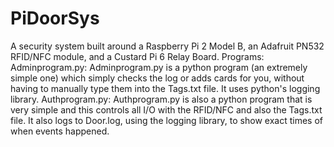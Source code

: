 # PiDoorSys
A security system built around a Raspberry Pi 2 Model B, an Adafruit PN532 RFID/NFC module, and a Custard Pi 6 Relay Board.
Programs:
Adminprogram.py:
  Adminprogram.py is a python program (an extremely simple one) which simply checks the log or adds cards for you, without having to       manually type them into the Tags.txt file. It uses python's logging library.
Authprogram.py:
  Authprogram.py is also a python program that is very simple and this controls all I/O with the RFID/NFC and also the Tags.txt file.
  It also logs to Door.log, using the logging library, to show exact times of when events happened.
